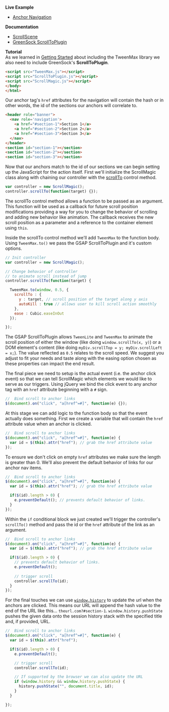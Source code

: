 **Live Example**

- [Anchor Navigation](http://codepen.io/grayghostvisuals/pen/EtdwL)

**Documentation**

- [ScrollScene](http://janpaepke.github.io/ScrollMagic/docs/ScrollScene.html#ScrollScene)
- [GreenSock ScrollToPlugin](https://greensock.com/docs/#/HTML5/GSAP/Plugins/ScrollToPlugin)

**Tutorial**	
As we learned in [Getting Started](https://github.com/janpaepke/ScrollMagic/wiki/Getting-Started-:-First-Steps) about including the TweenMax library we also need to include GreenSock's **ScrollToPlugin**.

```html
<script src="TweenMax.js"></script>
<script src="ScrollToPlugin.js"></script>
<script src="ScrollMagic.js"></script>
</body>
</html>
```

Our anchor tag's ``href`` attributes for the navigation will contain the hash or in other words, the id of the sections our anchors will correlate to.

```html
<header role="banner">
  <nav role='navigation'>
    <a href="#section-1">Section 1</a>
    <a href="#section-2">Section 2</a>
    <a href="#section-3">Section 3</a>
  </nav>
</header>
<section id="section-1"></section>
<section id="section-2"></section>
<section id="section-3"></section>
```

Now that our anchors match to the id of our sections we can begin setting up the JavaScript for the action itself. First we'll initialize the ScrollMagic class along with chaining our controller with the [scrollTo](http://janpaepke.github.io/ScrollMagic/docs/ScrollMagic.html#scrollTo) control method.

```javascript
var controller = new ScrollMagic();
controller.scrollTo(function(target) {});
```

The scrollTo control method allows a function to be passed as an argument. This function will be used as a callback for future scroll position modifications providing a way for you to change the behavior of scrolling and adding new behavior like animation. The callback receives the new scroll position as a parameter and a reference to the container element using ``this``.

Inside the scrollTo control method we'll add ``TweenMax`` to the function body. Using ``TweenMax.to()`` we pass the GSAP ScrollToPlugin and it's custom options.

```javascript
// Init controller
var controller = new ScrollMagic();

// Change behavior of controller
// to animate scroll instead of jump
controller.scrollTo(function(target) {

  TweenMax.to(window, 0.5, {
    scrollTo : {
      y : target, // scroll position of the target along y axis
      autoKill : true // allows user to kill scroll action smoothly
    },
    ease : Cubic.easeInOut
  });

});
```

The GSAP ScrollToPlugin allows ``TweenLite`` and ``TweenMax`` to animate the scroll position of either the window (like doing ``window.scrollTo(x, y)``) or a DOM element's content (like doing ``myDiv.scrollTop = y; myDiv.scrollLeft = x;``). The value reflected as ``0.5`` relates to the scroll speed. We suggest you adjust to fit your needs and taste along with the easing option chosen as these properties can impact the end result.

The final piece we need to setup is the actual event (i.e. the anchor click event) so that we can tell ScrollMagic which elements we would like to serve as our triggers. Using jQuery we bind the click event to any anchor tag with an ``href`` attribute beginning with a ``#`` sign.

```javascript
//  Bind scroll to anchor links
$(document).on("click", "a[href^=#]", function(e) {});
```
At this stage we can add logic to the function body so that the event actually does something. First we create a variable that will contain the ``href`` attribute value when an anchor is clicked.

```javascript
//  Bind scroll to anchor links
$(document).on("click", "a[href^=#]", function(e) {
  var id = $(this).attr("href"); // grab the href attribute value
});
```

To ensure we don't click on empty ``href`` attributes we make sure the length is greater than 0. We'll also prevent the default behavior of links for our anchor nav items.

```javascript
//  Bind scroll to anchor links
$(document).on("click", "a[href^=#]", function(e) {
  var id = $(this).attr("href"); // grab the href attribute value

  if($(id).length > 0) {
    e.preventDefault(); // prevents default behavior of links.
  }
});
```

Within the ``if`` conditional block we just created we'll trigger the controller's ``scrollTo()`` method and pass the id or the ``href`` attribute of the link as an argument.

```javascript
//  Bind scroll to anchor links
$(document).on("click", "a[href^=#]", function(e) {
  var id = $(this).attr("href"); // grab the href attribute value

  if($(id).length > 0) {
    // prevents default behavior of links.
    e.preventDefault();
    
    // trigger scroll
    controller.scrollTo(id);
  }
});
```

For the final touches we can use [``window.history``](https://developer.mozilla.org/en-US/docs/Web/API/Window.history) to update the url when the anchors are clicked. This means our URL will append the hash value to the end of the URL like this… ``theurl.com?#section-1``. ``window.history.pushState`` pushes the given data onto the session history stack with the specified title and, if provided, URL.


```javascript
//  Bind scroll to anchor links
$(document).on("click", "a[href^=#]", function(e) {
  var id = $(this).attr("href");

  if($(id).length > 0) {
    e.preventDefault();

    // trigger scroll
    controller.scrollTo(id);

    // If supported by the browser we can also update the URL
    if (window.history && window.history.pushState) {
      history.pushState("", document.title, id);
    }
  }

});
```